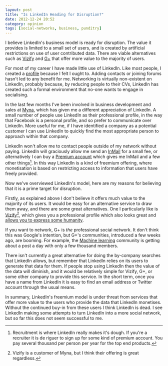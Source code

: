```yaml
---
layout: post
title: "Is LinkedIn Heading for Disruption?"
date: 2012-12-24 20:52
category: opinion
tags: [social-networks, business, punditry]
---
```


I believe LinkedIn's business model is ready for disruption. The value it provides is limited to a small set of users, and is created by artificial restrictions on use of user contributed data. There are viable alternatives such as [Vizify](http://vizify.com) and [G+](http://plus.google.com/) that offer more value to the majority of users.

For most of my career I have made little use of LinkedIn. Like most people, I created a [profile](http://uk.linkedin.com/pub/noel-welsh/0/658/a71) because I felt I ought to. Adding contacts or joining forums hasn't led to any benefit for me. Networking is virtually non-existent on LinkedIn, probably because, by reducing people to their CVs, LinkedIn has created such a formal environment that no-one wants to engage in socialising.

In the last few months I've been involved in business development and sales at [Myna](http://mynaweb.com/), which has given me a different appreciation of LinkedIn. A small number of people use LinkedIn as their professional profile, in the way that Facebook is a personal profile, and so prefer to communicate over LinkedIn. More useful for me, if I have identified a company as a potential customer I can use LinkedIn to quickly find the most appropriate person to approach within that company.

LinkedIn won't allow me to contact people outside of my network without paying. LinkedIn will graciously allow me send an [InMail](http://www.linkedin.com/static?key=about_inmail) for a small fee, or  alternatively I can buy a [Premium account](http://www.linkedin.com/static?key=welcome_premium) which gives me InMail and a few other things[^recruitment]. In this way LinkedIn is a kind of freemium offering, where monetisation is based on restricting access to information that users have freely provided.

[^recruitment]: Recruitment is where LinkedIn really makes it's dough. If you're a recruiter it is de riguer to sign up for some kind of premium account. You pay several thousand per person per year for the top end products.

Now we've overviewed LinkedIn's model, here are my reasons for believing that it is a prime target for disruption.

Firstly, as explained above I don't believe it offers much value to the majority of its users. It would be easy for an alternative service to draw them away, and there are some great alternatives. One I particularly like is [Vizify](http://vizify.com/)[^vizify], which gives you a professional profile which also looks great and [allows you to express some humanity](https://www.vizify.com/noel-welsh).

[^vizify]: Vizify is a customer of Myna, but I think their offering is great regardless.

If you want to network, G+ is *the* professional social network. It don't think this was Google's intention, but G+'s communities, introduced a few weeks ago, are booming. For example, the [Machine learning](https://plus.google.com/communities/107785538899595981479) community is getting about a post a day with only a few thousand members.

There isn't currently a great alternative for doing the by-company searches that LinkedIn allows, but remember that LinkedIn relies on its users to generate that data for them. If people stop using LinkedIn then the value of the data will diminish, and it would be relatively simple for Vizify, G+, or some other company to provide this service. In the short term, once you have a name from LinkedIn it is easy to find an email address or Twitter account through the usual means.

In summary, LinkedIn's freemium model is under threat from services that offer more value to the users who provide the data that LinkedIn monetises. Without the continued buy-in from these users I think LinkedIn is dead. I see LinkedIn making some attempts to turn LinkedIn into a more social network, but so far this does not seem successful to me.
